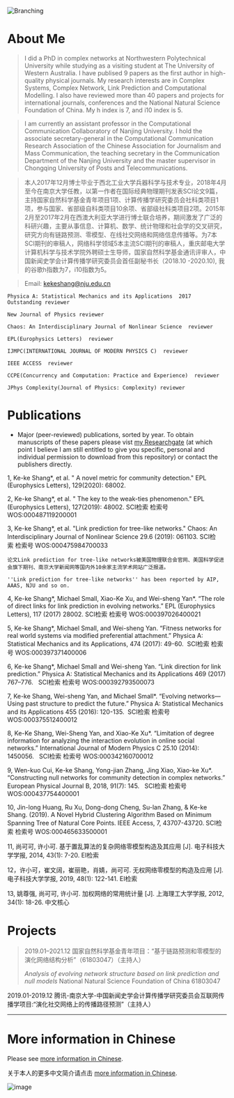 ![Branching](../mmexport1525713230628.jpg)

# About Me

> I did a PhD in complex networks at Northwestern Polytechnical University while studying as a visiting student at The University of Western Australia. I have publised 9 papers as the first author in high-quality physical journals. My research interests are in Complex Systems, Complex Network, Link Prediction and Computational Modelling. I also have reviewed more than 40 papers and projects for international journals, conferences and the National Natural Science Foundation of China. My h index is 7, and i10 index is 5. 

>
> I am currently an assistant professor in the Computational Communication Collaboratory of Nanjing University. I hold the associate secretary-general in the Computational Communication Research Association of the Chinese Association for Journalism and Mass Communication, the teaching secretary in the Communication Department of the Nanjing University and the master supervisor in Chongqing University of Posts and Telecommunications. 

> 本人2017年12月博士毕业于西北工业大学兵器科学与技术专业，2018年4月至今在南京大学任教，以第一作者在国际经典物理期刊发表SCI论文9篇，主持国家自然科学基金青年项目1项、计算传播学研究委员会社科类项目1项，参与国家、省部级自科类项目10余项、省部级社科类项目2项。2015年2月至2017年2月在西澳大利亚大学进行博士联合培养，期间激发了广泛的科研兴趣，主要从事信息、计算机、数学、统计物理和社会学的交叉研究，研究方向有链路预测、零模型、在线社交网络和网络信息传播等。为7本SCI期刊的审稿人，网络科学领域5本主流SCI期刊的审稿人，重庆邮电大学计算机科学与技术学院外聘硕士生导师，国家自然科学基金通讯评审人，中国新闻史学会计算传播学研究委员会首任副秘书长（2018.10 -2020.10), 我的谷歌h指数为7，i10指数为5。

> Email: kekeshang@nju.edu.cn


```
Physica A: Statistical Mechanics and its Applications  2017 Outstanding reviewer
```

```
New Journal of Physics reviewer
```

```
Chaos: An Interdisciplinary Journal of Nonlinear Science  reviewer
```

```
EPL(Europhysics Letters)  reviewer
```

```
IJMPC(INTERNATIONAL JOURNAL OF MODERN PHYSICS C)  reviewer
```

```
IEEE ACCESS  reviewer
```

```
CCPE(Concurrency and Computation: Practice and Experience)  reviewer
```

```
JPhys Complexity(Journal of Physics: Complexity) reviewer
```

# Publications

* Major (peer-reviewed) publications, sorted by year. To obtain manuscripts of these papers please vist [my Researchgate](https://www.researchgate.net/profile/Keke_Shang) (at which point I believe I am still entitled to give you specific, personal and individual permission to download from this repository) or contact the publishers directly.

1, Ke-ke Shang*, et al. " A novel metric for community detection." EPL (Europhysics Letters), 129(2020): 68002.


2, Ke-ke Shang*, et al. " The key to the weak-ties phenomenon." EPL (Europhysics Letters), 127(2019): 48002.
SCI检索 检索号 WOS:000487119200001

3, Ke-ke Shang*, et al. "Link prediction for tree-like networks." Chaos: An Interdisciplinary Journal of Nonlinear Science 29.6 (2019): 061103.
SCI检索 检索号 WOS:000475984700033

```
论文Link prediction for tree-like networks被美国物理联合会官网、美国科学促进会旗下期刊、南京大学新闻网等国内外10余家主流学术网站广泛报道。
```

```
''Link prediction for tree-like networks'' has been reported by AIP, AAAS, NJU and so on.
```

4, Ke-ke Shang*, Michael Small, Xiao-Ke Xu, and Wei-sheng Yan*. “The role of direct links for link prediction in evolving networks.” EPL (Europhysics Letters), 117 (2017) 28002.
SCI检索 检索号 WOS:000397026400021

5, Ke-ke Shang*, Michael Small, and Wei-sheng Yan. “Fitness networks for real world systems via modified preferential attachment.” Physica A: Statistical Mechanics and its Applications, 474 (2017): 49-60. 
SCI检索 检索号 WOS:000397371400006

6, Ke-ke Shang*, Michael Small and Wei-sheng Yan. “Link direction for link prediction.” Physica A: Statistical Mechanics and its Applications 469 (2017) 767–776.  
SCI检索 检索号 WOS:000392793500073

7, Ke-ke Shang, Wei-sheng Yan, and Michael Small*. “Evolving networks—Using past structure to predict the future.” Physica A: Statistical Mechanics and its Applications 455 (2016): 120-135. 
SCI检索 检索号 WOS:000375512400012


8, Ke-Ke Shang, Wei-Sheng Yan, and Xiao-Ke Xu*. “Limitation of degree information for analyzing the interaction evolution in online social networks.” International Journal of Modern Physics C 25.10 (2014): 1450056.  
SCI检索 检索号 WOS:000342160700012

9, Wen-kuo Cui, Ke-ke Shang, Yong-jian Zhang, Jing Xiao, Xiao-ke Xu*.  “Constructing null networks for community detection in complex networks.” European Physical Journal B, 2018, 91(7): 145.  
SCI检索 检索号 WOS:000437754400001

10, Jin-long Huang, Ru Xu, Dong-dong Cheng, Su-lan Zhang, & Ke-ke Shang. (2019). A Novel Hybrid Clustering Algorithm Based on Minimum Spanning Tree of Natural Core Points. IEEE Access, 7, 43707-43720.
SCI检索 检索号 WOS:000465633500001


11, 尚可可, 许小可. 基于置乱算法的复杂网络零模型构造及其应用 [J]. 电子科技大学学报, 2014, 43(1): 7-20.
EI检索 

12，许小可，崔文阔，崔丽艳，肖婧，尚可可. 无权网络零模型的构造及应用 [J]. 电子科技大学学报, 2019, 48(1): 122-141.
EI检索
  
13, 姚尊强, 尚可可, 许小可. 加权网络的常用统计量 [J]. 上海理工大学学报, 2012, 34(1): 18-26.
中文核心


# Projects
> 2019.01–2021.12 国家自然科学基金青年项目：“基于链路预测和零模型的演化网络结构分析”（61803047）（主持人）
>
> *Analysis of evolving network structure based on link prediction and null models* 
National Natural Science Foundation of China 61803047

2019.01-2019.12 腾讯-南京大学-中国新闻史学会计算传播学研究委员会互联网传播学项目:“演化社交网络上的传播路径预测”（主持人）



***

# More information in Chinese

Please see [more information in Chinese](../information.html).

关于本人的更多中文简介请点击 [more information in Chinese](../information.html).

![image](../39056408.jpg)

